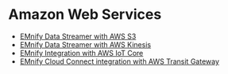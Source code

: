 # Amazon Web Services

- [EMnify Data Streamer with AWS S3](https://www.emnify.com/en/developer-hub/emnify-datastreamer-integration-into-aws-s3)
- [EMnify Data Streamer with AWS Kinesis](https://www.emnify.com/en/developer-hub/emnify-datastreamer-integration-into-aws-kinesis)
- [EMnify Integration with AWS IoT Core](https://f.hubspotusercontent10.net/hubfs/4374869/Listing_Image_AWSCore.png?width=800&name=Listing_Image_AWSCore.png)
- [EMnify Cloud Connect integration with AWS Transit Gateway](https://www.emnify.com/en/developer-hub/emnify-cloud-connect-into-aws-transit-gateway)
